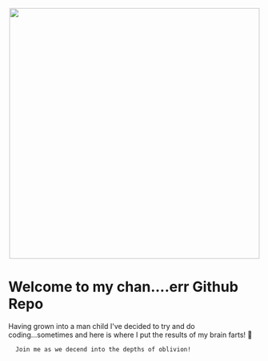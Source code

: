 <p align="center">
  <image width="500px" height="500px" src="BannerLogo.png">
</p>
  
# Welcome to my chan....err Github Repo

Having grown into a man child I've decided to try and do coding...sometimes and here is where I put the results of my brain farts! 💨

```
  Join me as we decend into the depths of oblivion!
```



<!----
- 👋 Hi, I’m @ashmanix
- 👀 I’m interested in ...
- 🌱 I’m currently learning ...
- 💞️ I’m looking to collaborate on ...
- 📫 How to reach me ...
--->

<!---
ashmanix/ashmanix is a ✨ special ✨ repository because its `README.md` (this file) appears on your GitHub profile.
You can click the Preview link to take a look at your changes.
--->
